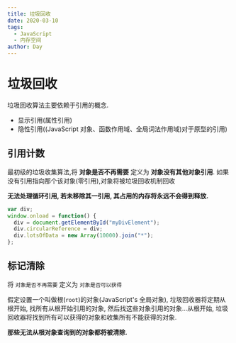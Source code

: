 ```yaml
---
title: 垃圾回收
date: 2020-03-10
tags:
  - JavaScript
  - 内存空间
author: Day
---
```


# 垃圾回收

垃圾回收算法主要依赖于引用的概念.

- 显示引用(属性引用)
- 隐性引用((JavaScript 对象、函数作用域、全局词法作用域)对于原型的引用)

## 引用计数

最初级的垃圾收集算法,将 **对象是否不再需要** 定义为 **对象没有其他对象引用**. 如果没有引用指向那个该对象(零引用),对象将被垃圾回收机制回收

**无法处理循环引用, 若未移除其一引用, 其占用的内存将永远不会得到释放.**

```js
var div;
window.onload = function() {
  div = document.getElementById("myDivElement");
  div.circularReference = div;
  div.lotsOfData = new Array(10000).join("*");
};
```

## 标记清除

将 `对象是否不再需要` 定义为 `对象是否可以获得`

假定设置一个叫做根(`root`)的对象(JavaScript's 全局对象), 垃圾回收器将定期从根开始, 找所有从根开始引用的对象, 然后找这些对象引用的对象...从根开始, 垃圾回收器将找到所有可以获得的对象和收集所有不能获得的对象.

**那些无法从根对象查询到的对象都将被清除.**
